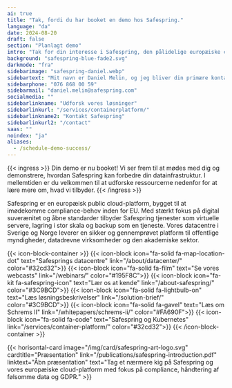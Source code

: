 ```yaml
---
ai: true
title: "Tak, fordi du har booket en demo hos Safespring."
language: "da"
date: 2024-08-20
draft: false
section: "Planlagt demo"
intro: "Tak for din interesse i Safespring, den pålidelige europæiske cloudplatform, der overholder databeskyttelseslovgivningen. Vi glæder os til at vise dig, hvordan vores løsninger kan understøtte din virksomhed."
background: "safespring-blue-fade2.svg"
darkmode: "fra"
sidebarimage: "safespring-daniel.webp"
sidebartext: "Mit navn er Daniel Melin, og jeg bliver din primære kontaktperson hos Safespring. Hvis du har nogle spørgsmål før vores demo, er du meget velkommen til at kontakte mig."
sidebarphone: "076 868 00 59"
sidebarmail: "daniel.melin@safespring.com"
socialmedia: ""
sidebarlinkname: "Udforsk vores løsninger"
sidebarlinkurl: "/services/containerplatform/"
sidebarlinkname2: "Kontakt Safespring"
sidebarlinkurl2: "/contact"
saas: ""
noindex: "ja"
aliases:
  - /schedule-demo-success/
---
```

{{< ingress >}}
Din demo er nu booket! Vi ser frem til at mødes med dig og demonstrere, hvordan Safespring kan forbedre din datainfrastruktur. I mellemtiden er du velkommen til at udforske ressourcerne nedenfor for at lære mere om, hvad vi tilbyder.
{{< /ingress >}}

Safespring er en europæisk public cloud-platform, bygget til at imødekomme compliance-behov inden for EU. Med stærkt fokus på digital suverænitet og åbne standarder tilbyder Safespring tjenester som virtuelle servere, lagring i stor skala og backup som en tjeneste. Vores datacentre i Sverige og Norge leverer en sikker og gennemprøvet platform til offentlige myndigheder, datadrevne virksomheder og den akademiske sektor.

{{< icon-block-container >}}
{{< icon-block icon="fa-solid fa-map-location-dot" text="Safesprings datacentre" link="/about/datacenter/" color="#32cd32">}}
{{< icon-block icon="fa-solid fa-film" text="Se vores webcasts" link="/webinars/" color="#195F8C">}}
{{< icon-block icon="fa-kit fa-safespring-icon" text="Lær os at kende" link="/about-safespring/" color="#3C9BCD">}}
{{< icon-block icon="fa-solid fa-lightbulb-on" text="Læs løsningsbeskrivelser" link="/solution-brief/" color="#3C9BCD">}}
{{< icon-block icon="fa-solid fa-gavel" text="Læs om Schrems II" link="/whitepapers/schrems-ii/" color="#FA690F">}}
{{< icon-block icon="fa-solid fa-code" text="Safespring og Kubernetes" link="/services/container-platform/" color="#32cd32">}}
{{< /icon-block-container >}}

{{< horisontal-card image="/img/card/safespring-art-logo.svg" cardtitle="Præsentation" link="/publications/safespring-introduction.pdf" linktext="Åbn præsentation" text="Tag et nærmere kig på Safespring og vores europæiske cloud-platform med fokus på compliance, håndtering af følsomme data og GDPR." >}}